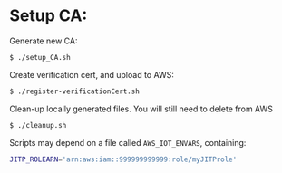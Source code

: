 
# Setup CA:
Generate new CA:
```bash
$ ./setup_CA.sh
```

Create verification cert, and upload to AWS:
```bash
$ ./register-verificationCert.sh
```

Clean-up locally generated files.  You will still need to delete from AWS
```bash
$ ./cleanup.sh
```

Scripts may depend on a file called `AWS_IOT_ENVARS`, containing:
```bash
JITP_ROLEARN='arn:aws:iam::999999999999:role/myJITProle'
```
